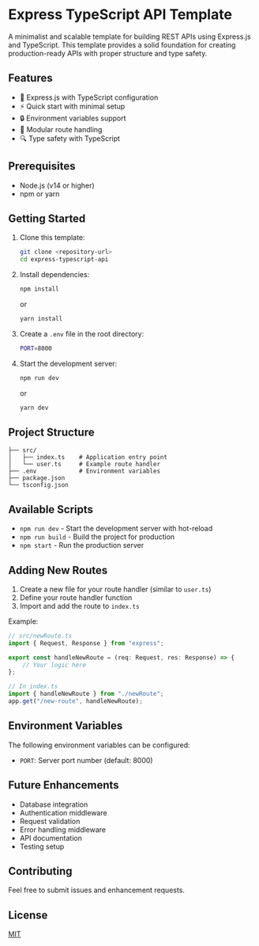 # Express TypeScript API Template

A minimalist and scalable template for building REST APIs using Express.js and TypeScript. This template provides a solid foundation for creating production-ready APIs with proper structure and type safety.

## Features

- 🚀 Express.js with TypeScript configuration
- ⚡️ Quick start with minimal setup
- 🔒 Environment variables support
- 📁 Modular route handling
- 🔍 Type safety with TypeScript

## Prerequisites

- Node.js (v14 or higher)
- npm or yarn

## Getting Started

1. Clone this template:
   ```sh
   git clone <repository-url>
   cd express-typescript-api
   ```
2. Install dependencies:
   ```sh
   npm install
   ```
   or
   ```sh
   yarn install
   ```
3. Create a `.env` file in the root directory:
   ```sh
   PORT=8000
   ```
4. Start the development server:
   ```sh
   npm run dev
   ```
   or
   ```sh
   yarn dev
   ```

## Project Structure

```
├── src/
│   ├── index.ts    # Application entry point
│   └── user.ts     # Example route handler
├── .env            # Environment variables
├── package.json
└── tsconfig.json
```

## Available Scripts

- `npm run dev` - Start the development server with hot-reload
- `npm run build` - Build the project for production
- `npm start` - Run the production server

## Adding New Routes

1. Create a new file for your route handler (similar to `user.ts`)
2. Define your route handler function
3. Import and add the route to `index.ts`

Example:

```typescript
// src/newRoute.ts
import { Request, Response } from "express";

export const handleNewRoute = (req: Request, res: Response) => {
    // Your logic here
};
```

```typescript
// In index.ts
import { handleNewRoute } from "./newRoute";
app.get("/new-route", handleNewRoute);
```

## Environment Variables

The following environment variables can be configured:

- `PORT`: Server port number (default: 8000)

## Future Enhancements

- Database integration
- Authentication middleware
- Request validation
- Error handling middleware
- API documentation
- Testing setup

## Contributing

Feel free to submit issues and enhancement requests.

## License

[MIT](LICENSE)

